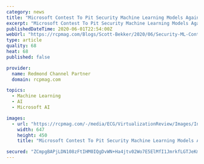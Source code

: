 ```yaml
---
category: news
title: "Microsoft Contest To Pit Security Machine Learning Models Against Each Other"
excerpt: "Microsoft Contest To Pit Security Machine Learning Models Against Each Other. It's time to let the security machine learning (ML) models punch it out. Microsoft on Monday unveiled"
publishedDateTime: 2020-06-01T22:54:00Z
webUrl: "https://rcpmag.com/Blogs/Scott-Bekker/2020/06/Security-ML-Contest.aspx"
type: article
quality: 68
heat: 68
published: false

provider:
  name: Redmond Channel Partner
  domain: rcpmag.com

topics:
  - Machine Learning
  - AI
  - Microsoft AI

images:
  - url: "https://rcpmag.com/-/media/ECG/VirtualizationReview/Images/IntroImages2019/BlueWavyWindows.jpg"
    width: 647
    height: 450
    title: "Microsoft Contest To Pit Security Machine Learning Models Against Each Other"

secured: "ZCmpgBAPjLDN108zFtIHM0IQgDvWN+Ha4jtv02Wo7E5ElMfI1JmrkfLGTJeKmQbkchnd/Lay+6ce/cYXC0w2wncjoqjhdY16n3hMxKkguJilj3kxPJBUe+nfYyvKc1Yj40E5yoC9dJ4iJkr+1FCmGowC85ddZDdGseqq7CwT+vF6o3HlYW0aeVolGWVmMPEDAfB++4MXMDVE4/lBC6AYHgxUQc3x9eUXDoK2cZ8KiDOZlRnwNx+LnY8kVzL5bgJ39Klwj62wb92o2QxbuUcRZZdjIqu94Eq0uMdT41ml4yumeliMgIfDh9O7F5eCXiH0vIdCWZQemb9AuOOUl2kDNltJSdbrk65DUasFBcTNlWq1dgqjuHG4gSSvCdldJMu3hA9zKSSRyzrqD4d/1VPXuVaq0/X0zM4TiKG3MSay7Z1369pxJ+PnQ5FMH1RGtuX9kCFzPR1YlX/VP8BIxAti7ihIoUwHPRcxEp6DKxj5Svo=;FXu55rWFLDCAdIcnFBsbgQ=="
---
```


